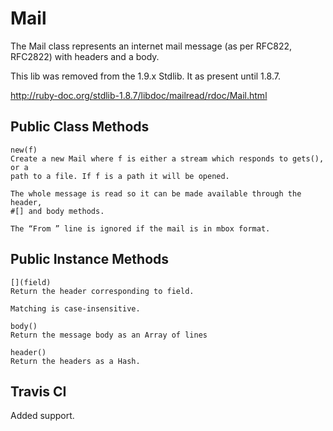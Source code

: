 Mail
====

The Mail class represents an internet mail message (as per RFC822, RFC2822) 
with headers and a body.

This lib was removed from the 1.9.x Stdlib. It as present until 1.8.7.

http://ruby-doc.org/stdlib-1.8.7/libdoc/mailread/rdoc/Mail.html

Public Class Methods
--------------------

    new(f)
    Create a new Mail where f is either a stream which responds to gets(), or a 
    path to a file. If f is a path it will be opened.

    The whole message is read so it can be made available through the header, 
    #[] and body methods.

    The “From ” line is ignored if the mail is in mbox format.

Public Instance Methods
-----------------------

    [](field)
    Return the header corresponding to field.

    Matching is case-insensitive.

    body()
    Return the message body as an Array of lines

    header()
    Return the headers as a Hash.

Travis CI
---------

Added support.
